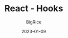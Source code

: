 ---
title: React - Hooks
author: BigRice
date: 2023-01-09
location: 云梦泽
summary: 关于 Hooks
tags:
  - React
---